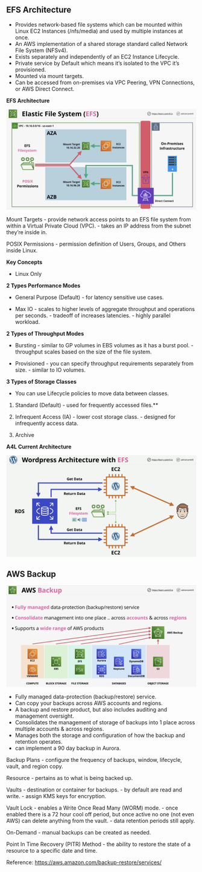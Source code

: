 ## EFS Architecture

* Provides network-based file systems which can be mounted within Linux EC2 Instances (/nfs/media) and used by multiple instances at once.
* An AWS implementation of a shared storage standard called Network File System (NFSv4).
* Exists separately and independently of an EC2 Instance Lifecycle.
* Private service by Default which means it’s isolated to the VPC it’s provisioned.
* Mounted via mount targets.
* Can be accessed from on-premises via VPC Peering, VPN Connections, or AWS Direct Connect.

**EFS Architecture**

![Elastic File System (EFS) - Network Storage and Data Lifecycle-07-28-2024](images/Elastic%20File%20System%20(EFS)%20-%20Network%20Storage%20and%20Data%20Lifecycle-07-28-2024.png)

Mount Targets
	\- provide network access points to an EFS file system from within a Virtual Private Cloud (VPC).
	\- takes an IP address from the subnet they’re inside in.

POSIX Permissions
	\- permission definition of Users, Groups, and Others inside Linux.

**Key Concepts**

* Linux Only

**2 Types Performance Modes**

* General Purpose (Default)
	\- for latency sensitive use cases.

* Max IO
	\- scales to higher levels of aggregate throughput and operations per seconds.
	\- tradeoff of increases latencies.
	\- highly parallel workload.

**2 Types of Throughput Modes**

* Bursting
	\- similar to GP volumes in EBS volumes as it has a burst pool.
	\- throughput scales based on the size of the file system.

* Provisioned
	\- you can specify throughput requirements separately from size.
	\- similar to IO volumes.

**3 Types of Storage Classes**

* You can use Lifecycle policies to move data between classes.

1. Standard (Default)
	\- used for frequently accessed files.**

2. Infrequent Access (IA)
	\- lower cost storage class.
	\- designed for infrequently access data.

3. Archive

**A4L Current Architecture**

![Elastic File System (EFS) - Network Storage and Data Lifecycle-07-28-2024-1](images/Elastic%20File%20System%20(EFS)%20-%20Network%20Storage%20and%20Data%20Lifecycle-07-28-2024-1.png)

## AWS Backup

![Elastic File System (EFS) - Network Storage and Data Lifecycle-07-28-2024-2](images/Elastic%20File%20System%20(EFS)%20-%20Network%20Storage%20and%20Data%20Lifecycle-07-28-2024-2.png)

* Fully managed data-protection (backup/restore) service.
* Can copy your backups across AWS accounts and regions.
* A backup and restore product, but also includes auditing and management oversight.
* Consolidates the management of storage of backups into 1 place across multiple accounts & across regions.
* Manages both the storage and configuration of how the backup and retention operates.
* can implement a 90 day backup in Aurora.

Backup Plans
	\- configure the frequency of backups, window, lifecycle, vault, and region copy.

Resource
	\- pertains as to what is being backed up.

Vaults
	\- destination or container for backups.
	\- by default are read and write.
	\- assign KMS keys for encryption.

Vault Lock
	\- enables a Write Once Read Many (WORM) mode.
	\- once enabled there is a 72 hour cool off period, but once active no one (not even AWS) can delete anything from the vault.
	\- data retention periods still apply.

On-Demand
	\- manual backups can be created as needed.

Point In Time Recovery (PITR) Method
	\- the ability to restore the state of a resource to a specific date and time. 



Reference: https://aws.amazon.com/backup-restore/services/

